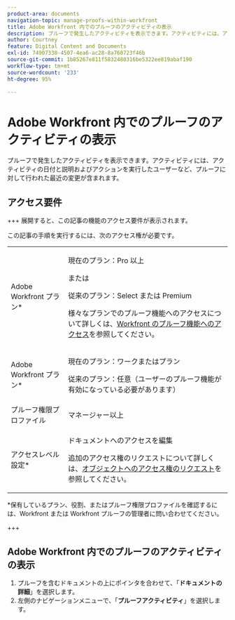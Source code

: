 ```yaml
---
product-area: documents
navigation-topic: manage-proofs-within-workfront
title: Adobe Workfront 内でのプルーフのアクティビティの表示
description: プルーフで発生したアクティビティを表示できます。アクティビティには、アクティビティの日付と説明およびアクションを実行したユーザーなど、プルーフに対して行われた最近の変更が含まれます。
author: Courtney
feature: Digital Content and Documents
exl-id: 74907330-4507-4ea6-ac28-8a760723f46b
source-git-commit: 1b85267e811f5832480316be5322ee819abaf190
workflow-type: tm+mt
source-wordcount: '233'
ht-degree: 95%

---
```


# Adobe Workfront 内でのプルーフのアクティビティの表示

プルーフで発生したアクティビティを表示できます。アクティビティには、アクティビティの日付と説明およびアクションを実行したユーザーなど、プルーフに対して行われた最近の変更が含まれます。

## アクセス要件

+++ 展開すると、この記事の機能のアクセス要件が表示されます。

この記事の手順を実行するには、次のアクセス権が必要です。

<table style="table-layout:auto"> 
 <col> 
 <col> 
 <tbody> 
  <tr> 
   <td role="rowheader">Adobe Workfront プラン*</td> 
   <td> <p>現在のプラン：Pro 以上</p> <p>または</p> <p>従来のプラン：Select または Premium</p> <p>様々なプランでのプルーフ機能へのアクセスについて詳しくは、<a href="/help/quicksilver/administration-and-setup/manage-workfront/configure-proofing/access-to-proofing-functionality.md" class="MCXref xref">Workfront のプルーフ機能へのアクセス</a>を参照してください。</p> </td> 
  </tr> 
  <tr> 
   <td role="rowheader">Adobe Workfront プラン*</td> 
   <td> <p>現在のプラン：ワークまたはプラン</p> <p>従来のプラン：任意（ユーザーのプルーフ機能が有効になっている必要があります）</p> </td> 
  </tr> 
  <tr> 
   <td role="rowheader">プルーフ権限プロファイル </td> 
   <td>マネージャー以上</td> 
  </tr> 
  <tr> 
   <td role="rowheader">アクセスレベル設定*</td> 
   <td> <p>ドキュメントへのアクセスを編集</p> <p>追加のアクセス権のリクエストについて詳しくは、<a href="../../../workfront-basics/grant-and-request-access-to-objects/request-access.md" class="MCXref xref">オブジェクトへのアクセス権のリクエスト</a>を参照してください。</p> </td> 
  </tr> 
 </tbody> 
</table>

&#42;保有しているプラン、役割、またはプルーフ権限プロファイルを確認するには、Workfront または Workfront プルーフの管理者に問い合わせてください。

+++

## Adobe Workfront 内でのプルーフのアクティビティの表示

1. プルーフを含むドキュメントの上にポインタを合わせて、「**ドキュメントの詳細**」を選択します。
1. 左側のナビゲーションメニューで、「**プルーフアクティビティ**」を選択します。
